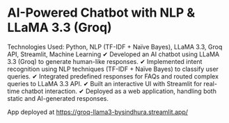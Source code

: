 # AI-Powered Chatbot with NLP & LLaMA 3.3 (Groq) 

  Technologies Used: Python, NLP (TF-IDF + Naïve Bayes), LLaMA 3.3, Groq API, Streamlit, Machine 
  Learning 
  ✔ Developed an AI chatbot using LLaMA 3.3 (Groq) to generate human-like responses. 
  ✔ Implemented intent recognition using NLP techniques (TF-IDF + Naïve Bayes) to classify user 
  queries. 
  ✔ Integrated predefined responses for FAQs and routed complex queries to LLaMA 3.3 API. 
  ✔ Built an interactive UI with Streamlit for real-time chatbot interaction.
  ✔ Deployed as a web application, handling both static and AI-generated responses.
  
  App deployed at https://groq-llama3-bysindhura.streamlit.app/ 
